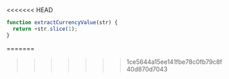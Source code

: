 <<<<<<< HEAD
```js run
function extractCurrencyValue(str) {
  return +str.slice(1);
}
```
=======
>>>>>>> 1ce5644a15ee141fbe78c0fb79c8f40d870d7043
